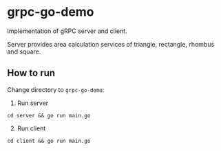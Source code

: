 # grpc-go-demo

Implementation of gRPC server and client. 

Server provides area calculation services of triangle, rectangle, rhombus and square.

## How to run

Change directory to `grpc-go-demo`:

1. Run server

```shell
cd server && go run main.go
```

2. Run client

```shell
cd client && go run main.go
```
